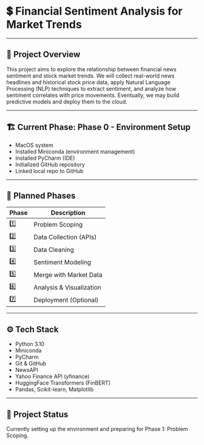 # 💲 Financial Sentiment Analysis for Market Trends

---

## 📌 Project Overview

This project aims to explore the relationship between financial news sentiment and stock market trends. We will collect real-world news headlines and historical stock price data, apply Natural Language Processing (NLP) techniques to extract sentiment, and analyze how sentiment correlates with price movements. Eventually, we may build predictive models and deploy them to the cloud.

---

## 🏗️ Current Phase: Phase 0 - Environment Setup

- MacOS system
- Installed Miniconda (environment management)
- Installed PyCharm (IDE)
- Initialized GitHub repository
- Linked local repo to GitHub

---

## 🔮 Planned Phases

| Phase | Description |
|-------|-------------|
| 1️⃣ | Problem Scoping |
| 2️⃣ | Data Collection (APIs) |
| 3️⃣ | Data Cleaning |
| 4️⃣ | Sentiment Modeling |
| 5️⃣ | Merge with Market Data |
| 6️⃣ | Analysis & Visualization |
| 7️⃣ | Deployment (Optional) |

---

## ⚙️ Tech Stack

- Python 3.10
- Miniconda
- PyCharm
- Git & GitHub
- NewsAPI
- Yahoo Finance API (yfinance)
- HuggingFace Transformers (FinBERT)
- Pandas, Scikit-learn, Matplotlib

---

## 📅 Project Status

Currently setting up the environment and preparing for Phase 1: Problem Scoping.

